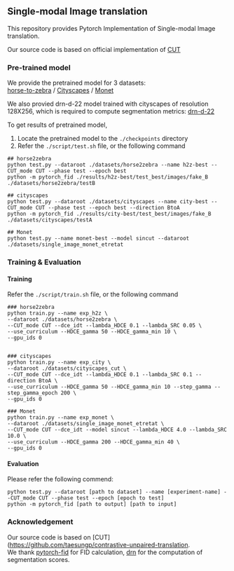 ## Single-modal Image translation

This repository provides Pytorch Implementation of Single-modal Image translation.

Our source code is based on official implementation of [CUT](https://github.com/taesungp/contrastive-unpaired-translation)

### Pre-trained model

We provide the pretrained model for 3 datasets: \
[horse-to-zebra](https://drive.google.com/file/d/11N8KXWSS4m6o-oTeQOO7KahPp7Nd7BaE/view?usp=sharing) /
[Cityscapes](https://drive.google.com/file/d/1oPIyWwLEtBIKaO4vZZVijMHJD7xICBsh/view?usp=sharing) /
[Monet](https://drive.google.com/file/d/1fzkME3D-g8tztdr8rotucbtdxSe7YrIy/view?usp=sharing)

We also provied drn-d-22 model trained with cityscapes of resolution 128X256, 
which is required to compute segmentation metrics:
[drn-d-22](https://drive.google.com/file/d/1nNV_tQ4PhEyF6TohgYOaZ51qUYvXoMMB/view?usp=sharing)

To get results of pretrained model, 
1. Locate the pretrained model to the ```./checkpoints``` directory
2. Refer the ```./script/test.sh``` file, or the following command
```
## horse2zebra 
python test.py --dataroot ./datasets/horse2zebra --name h2z-best --CUT_mode CUT --phase test --epoch best
python -m pytorch_fid ./results/h2z-best/test_best/images/fake_B ./datasets/horse2zebra/testB

## cityscapes
python test.py --dataroot ./datasets/cityscapes --name city-best --CUT_mode CUT --phase test --epoch best --direction BtoA
python -m pytorch_fid ./results/city-best/test_best/images/fake_B ./datasets/cityscapes/testA

## Monet 
python test.py --name monet-best --model sincut --dataroot ./datasets/single_image_monet_etretat
```


### Training & Evaluation
#### Training 
Refer the ```./script/train.sh``` file, or the following command
```
### horse2zebra
python train.py --name exp_h2z \
--dataroot ./datasets/horse2zebra \
--CUT_mode CUT --dce_idt --lambda_HDCE 0.1 --lambda_SRC 0.05 \
--use_curriculum --HDCE_gamma 50 --HDCE_gamma_min 10 \
--gpu_ids 0


### cityscapes
python train.py --name exp_city \
--dataroot ./datasets/cityscapes_cut \
--CUT_mode CUT --dce_idt --lambda_HDCE 0.1 --lambda_SRC 0.1 --direction BtoA \
--use_curriculum --HDCE_gamma 50 --HDCE_gamma_min 10 --step_gamma --step_gamma_epoch 200 \
--gpu_ids 0

### Monet
python train.py --name exp_monet \
--dataroot ./datasets/single_image_monet_etretat \
--CUT_mode CUT --dce_idt --model sincut --lambda_HDCE 4.0 --lambda_SRC 10.0 \
--use_curriculum --HDCE_gamma 200 --HDCE_gamma_min 40 \
--gpu_ids 0
```

#### Evaluation
Please refer the following commend:
```
python test.py --dataroot [path to dataset] --name [experiment-name] --CUT_mode CUT --phase test --epoch [epoch to test]
python -m pytorch_fid [path to output] [path to input]
```

### Acknowledgement
Our source code is based on [CUT](https://github.com/taesungp/contrastive-unpaired-translation. \
We thank [pytorch-fid](https://github.com/mseitzer/pytorch-fid) for FID calculation, [drn](https://github.com/fyu/drn) for the computation of segmentation scores. 
